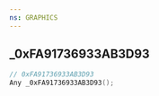 ```yaml
---
ns: GRAPHICS
---
```

## _0xFA91736933AB3D93

```c
// 0xFA91736933AB3D93
Any _0xFA91736933AB3D93();
```

